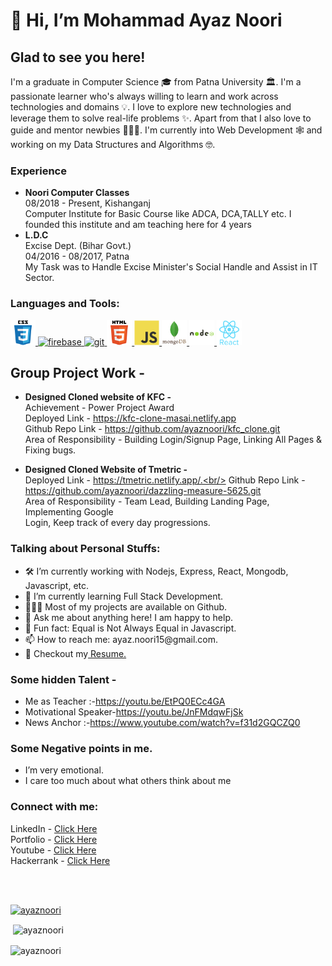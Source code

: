 # 👋 Hi, I’m Mohammad Ayaz Noori

## Glad to see you here! 
I'm a graduate in Computer Science 🎓 from Patna University 🏛. I'm a passionate learner who's always willing to learn and work across technologies and domains 💡. I love to explore new technologies and leverage them to solve real-life problems ✨. Apart from that I also love to guide and mentor newbies 👨🏻‍💻. I'm currently into Web Development 🕸️ and working on my Data Structures and Algorithms 🤓.

### Experience

* <b>Noori Computer Classes</b><br/>
  08/2018 - Present, Kishanganj<br/>
   Computer Institute for Basic Course like ADCA, DCA,TALLY etc.
   I founded this institute and am teaching here for 4 years
* <b> L.D.C </b><br/>
  Excise Dept. (Bihar Govt.)<br/>
  04/2016 - 08/2017, Patna <br/>
  My Task was to Handle Excise Minister's Social Handle and Assist in IT Sector. 
  
<h3 align="left">Languages and Tools:</h3>
<p align="left"> <a href="https://www.w3schools.com/css/" target="_blank" rel="noreferrer"> <img src="https://raw.githubusercontent.com/devicons/devicon/master/icons/css3/css3-original-wordmark.svg" alt="css3" width="40" height="40"/> </a> <a href="https://firebase.google.com/" target="_blank" rel="noreferrer"> <img src="https://www.vectorlogo.zone/logos/firebase/firebase-icon.svg" alt="firebase" width="40" height="40"/> </a> <a href="https://git-scm.com/" target="_blank" rel="noreferrer"> <img src="https://www.vectorlogo.zone/logos/git-scm/git-scm-icon.svg" alt="git" width="40" height="40"/> </a> <a href="https://www.w3.org/html/" target="_blank" rel="noreferrer"> <img src="https://raw.githubusercontent.com/devicons/devicon/master/icons/html5/html5-original-wordmark.svg" alt="html5" width="40" height="40"/> </a> <a href="https://developer.mozilla.org/en-US/docs/Web/JavaScript" target="_blank" rel="noreferrer"> <img src="https://raw.githubusercontent.com/devicons/devicon/master/icons/javascript/javascript-original.svg" alt="javascript" width="40" height="40"/> </a> <a href="https://www.mongodb.com/" target="_blank" rel="noreferrer"> <img src="https://raw.githubusercontent.com/devicons/devicon/master/icons/mongodb/mongodb-original-wordmark.svg" alt="mongodb" width="40" height="40"/> </a> <a href="https://nodejs.org" target="_blank" rel="noreferrer"> <img src="https://raw.githubusercontent.com/devicons/devicon/master/icons/nodejs/nodejs-original-wordmark.svg" alt="nodejs" width="40" height="40"/> </a> <a href="https://reactjs.org/" target="_blank" rel="noreferrer"> <img src="https://raw.githubusercontent.com/devicons/devicon/master/icons/react/react-original-wordmark.svg" alt="react" width="40" height="40"/> </a> </p>

## Group Project Work - <br/>
* <b>Designed Cloned website of KFC -</b> <br/>
    Achievement - Power Project Award<br/>
    Deployed Link - https://kfc-clone-masai.netlify.app <br/>
    Github Repo Link - https://github.com/ayaznoori/kfc_clone.git<br/>
    Area of Responsibility - Building Login/Signup Page, Linking All Pages & Fixing bugs.<br/>

* <b>Designed Cloned Website of Tmetric -</b> <br/>
    Deployed Link - https://tmetric.netlify.app/.<br/>
    Github Repo Link - https://github.com/ayaznoori/dazzling-measure-5625.git<br/>
    Area of Responsibility - Team Lead, Building Landing Page, Implementing Google<br/>
                             Login, Keep track of every day progressions.<br/>


### Talking about Personal Stuffs:
<ul>
<li> 🛠   I’m currently working with Nodejs, Express, React, Mongodb, Javascript, etc. </li>
<li> 🚀   I’m currently learning Full Stack Development. </li>
<li> 👨🏻‍💻   Most of my projects are available on Github. </li>
<li>💬   Ask me about anything here! I am happy to help. </li>
<li> 👾   Fun fact: Equal is Not Always Equal in Javascript. </li>
<li> 📫   How to reach me:<span style={fontcolor:"red"}> ayaz.noori15@gmail.com.</span> </li>
<li> 📝   Checkout my<a href="https://drive.google.com/file/d/1v90PkH4Psc0PWU-_r6skdq022svelko_/view?usp=sharing"> Resume. </a></li>
</ul>


### Some hidden Talent  -
* Me as Teacher :-https://youtu.be/EtPQ0ECc4GA
* Motivational Speaker-https://youtu.be/JnFMdqwFjSk
* News Anchor :-https://www.youtube.com/watch?v=f31d2GQCZQ0



### Some Negative points in me.
* I’m very emotional.
* I care too much about what others think about me


<h3 align="left">Connect with me:</h3>

<p align="left">
LinkedIn - <a href="https://linkedin.com/in/mohammad-ayaz-noori-860321230" target="blank">Click Here</a><br/>
Portfolio - <a href="https://ayaznoori-portfolio.netlify.app/" target="blank">Click Here</a><br/>
Youtube - <a href="https://www.youtube.com/c/nhtlive" target="blank">Click Here</a><br/>
Hackerrank - <a href="https://www.hackerrank.com/tyrogroup786" target="blank">Click Here</a>
</p>


<br><br>
<p align="left"> <a href="https://github.com/ryo-ma/github-profile-trophy"><img src="https://github-profile-trophy.vercel.app/?username=ayaznoori" alt="ayaznoori" /></a> </p>

<p>&nbsp;<img align="center" src="https://github-readme-stats.vercel.app/api?username=ayaznoori&show_icons=true&locale=en" alt="ayaznoori" /></p>

<p><img align="center" src="https://github-readme-streak-stats.herokuapp.com/?user=ayaznoori&" alt="ayaznoori" /></p>
